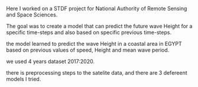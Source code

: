 Here I worked on a STDF project for National Authority of Remote Sensing and Space Sciences.

The goal was to create a model that can predict the future wave Height for a specific time-steps and also based on specific previous time-steps.

the model learned to predict the wave Height in a coastal area in EGYPT based on previous values of speed, Height and mean wave period.

we used 4 years dataset 2017:2020.

there is preprocessing steps to the satelite data, and there are 3 defereent models I tried.